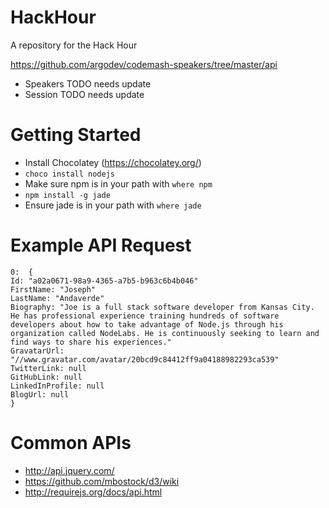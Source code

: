 HackHour
========

A repository for the Hack Hour

https://github.com/argodev/codemash-speakers/tree/master/api

* Speakers TODO needs update
* Session TODO needs update

Getting Started
===============

* Install Chocolatey (https://chocolatey.org/)
* `choco install nodejs`
* Make sure npm is in your path with `where npm`
* `npm install -g jade`
* Ensure jade is in your path with `where jade`

Example API Request
===================

```
0:  {
Id: "a02a0671-98a9-4365-a7b5-b963c6b4b046"
FirstName: "Joseph"
LastName: "Andaverde"
Biography: "Joe is a full stack software developer from Kansas City. He has professional experience training hundreds of software developers about how to take advantage of Node.js through his organization called NodeLabs. He is continuously seeking to learn and find ways to share his experiences."
GravatarUrl: "//www.gravatar.com/avatar/20bcd9c84412ff9a04188982293ca539"
TwitterLink: null
GitHubLink: null
LinkedInProfile: null
BlogUrl: null
}
```

Common APIs
===========

* http://api.jquery.com/
* https://github.com/mbostock/d3/wiki
* http://requirejs.org/docs/api.html



